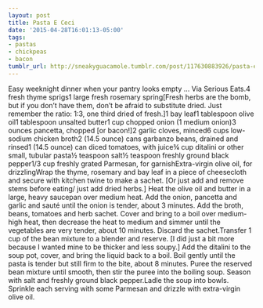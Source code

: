 ```yaml
---
layout: post
title: Pasta E Ceci
date: '2015-04-28T16:01:13-05:00'
tags:
- pastas
- chickpeas
- bacon
tumblr_url: http://sneakyguacamole.tumblr.com/post/117630883926/pasta-e-ceci
---
```

Easy weeknight dinner when your pantry looks empty … Via Serious Eats.4 fresh thyme sprigs1 large fresh rosemary spring[Fresh herbs are the bomb, but if you don’t have them, don’t be afraid to substitute dried. Just remember the ratio: 1:3, one third dried of fresh.]1 bay leaf1 tablespoon olive oil1 tablespoon unsalted butter1 cup chopped onion (1 medium onion)3 ounces pancetta, chopped [or bacon!]2 garlic cloves, minced6 cups low-sodium chicken broth2 (14.5 ounce) cans garbanzo beans, drained and rinsed1 (14.5 ounce) can diced tomatoes, with juice¾ cup ditalini or other small, tubular pasta½ teaspoon salt½ teaspoon freshly ground black pepper1/3 cup freshly grated Parmesan, for garnishExtra-virgin olive oil, for drizzlingWrap the thyme, rosemary and bay leaf in a piece of cheesecloth and secure with kitchen twine to make a sachet. [Or just add and remove stems before eating/ just add dried herbs.] Heat the olive oil and butter in a large, heavy saucepan over medium heat. Add the onion, pancetta and garlic and sauté until the onion is tender, about 3 minutes. Add the broth, beans, tomatoes and herb sachet. Cover and bring to a boil over medium-high heat, then decrease the heat to medium and simmer until the vegetables are very tender, about 10 minutes. Discard the sachet.Transfer 1 cup of the bean mixture to a blender and reserve. [I did just a bit more because I wanted mine to be thicker and less soupy.] Add the ditalini to the soup pot, cover, and bring the liquid back to a boil. Boil gently until the pasta is tender but still firm to the bite, about 8 minutes. Puree the reserved bean mixture until smooth, then stir the puree into the boiling soup. Season with salt and freshly ground black pepper.Ladle the soup into bowls. Sprinkle each serving with some Parmesan and drizzle with extra-virgin olive oil.
